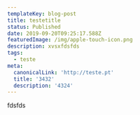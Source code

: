 ```yaml
---
templateKey: blog-post
title: testetitle
status: Published
date: 2019-09-20T09:25:17.588Z
featuredImage: /img/apple-touch-icon.png
description: xvsxfdsfds
tags:
  - teste
meta:
  canonicalLink: 'http://teste.pt'
  title: '3432'
  description: '4324'
---
```

fdsfds
